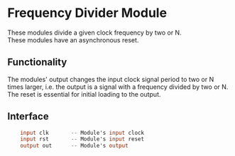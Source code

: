# Frequency Divider Module

These modules divide a given clock frequency by two or N.  
These modules have an asynchronous reset.

## Functionality
The modules' output changes the input clock signal period to two or N times larger, i.e. the output is a signal with a frequency divided by two or N.  
The reset is essential for initial loading to the output.  

## Interface
```verilog
    input clk       -- Module's input clock
    input rst       -- Module's input reset
    output out      -- Module's output
```

